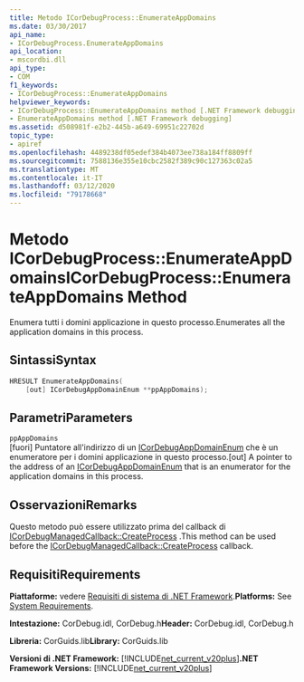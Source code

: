 ```yaml
---
title: Metodo ICorDebugProcess::EnumerateAppDomains
ms.date: 03/30/2017
api_name:
- ICorDebugProcess.EnumerateAppDomains
api_location:
- mscordbi.dll
api_type:
- COM
f1_keywords:
- ICorDebugProcess::EnumerateAppDomains
helpviewer_keywords:
- ICorDebugProcess::EnumerateAppDomains method [.NET Framework debugging]
- EnumerateAppDomains method [.NET Framework debugging]
ms.assetid: d508981f-e2b2-445b-a649-69951c22702d
topic_type:
- apiref
ms.openlocfilehash: 4489238df05edef384b4073ee738a184ff8809ff
ms.sourcegitcommit: 7588136e355e10cbc2582f389c90c127363c02a5
ms.translationtype: MT
ms.contentlocale: it-IT
ms.lasthandoff: 03/12/2020
ms.locfileid: "79178668"
---
```

# <a name="icordebugprocessenumerateappdomains-method"></a><span data-ttu-id="3cd9f-102">Metodo ICorDebugProcess::EnumerateAppDomains</span><span class="sxs-lookup"><span data-stu-id="3cd9f-102">ICorDebugProcess::EnumerateAppDomains Method</span></span>
<span data-ttu-id="3cd9f-103">Enumera tutti i domini applicazione in questo processo.</span><span class="sxs-lookup"><span data-stu-id="3cd9f-103">Enumerates all the application domains in this process.</span></span>  
  
## <a name="syntax"></a><span data-ttu-id="3cd9f-104">Sintassi</span><span class="sxs-lookup"><span data-stu-id="3cd9f-104">Syntax</span></span>  
  
``` cpp
HRESULT EnumerateAppDomains(  
    [out] ICorDebugAppDomainEnum **ppAppDomains);  
```  
  
## <a name="parameters"></a><span data-ttu-id="3cd9f-105">Parametri</span><span class="sxs-lookup"><span data-stu-id="3cd9f-105">Parameters</span></span>  
 `ppAppDomains`  
 <span data-ttu-id="3cd9f-106">[fuori] Puntatore all'indirizzo di un [ICorDebugAppDomainEnum](icordebugappdomainenum-interface.md) che è un enumeratore per i domini applicazione in questo processo.</span><span class="sxs-lookup"><span data-stu-id="3cd9f-106">[out] A pointer to the address of an [ICorDebugAppDomainEnum](icordebugappdomainenum-interface.md) that is an enumerator for the application domains in this process.</span></span>  
  
## <a name="remarks"></a><span data-ttu-id="3cd9f-107">Osservazioni</span><span class="sxs-lookup"><span data-stu-id="3cd9f-107">Remarks</span></span>  
 <span data-ttu-id="3cd9f-108">Questo metodo può essere utilizzato prima del callback di [ICorDebugManagedCallback::CreateProcess](icordebugmanagedcallback-createprocess-method.md) .</span><span class="sxs-lookup"><span data-stu-id="3cd9f-108">This method can be used before the [ICorDebugManagedCallback::CreateProcess](icordebugmanagedcallback-createprocess-method.md) callback.</span></span>  
  
## <a name="requirements"></a><span data-ttu-id="3cd9f-109">Requisiti</span><span class="sxs-lookup"><span data-stu-id="3cd9f-109">Requirements</span></span>  
 <span data-ttu-id="3cd9f-110">**Piattaforme:** vedere [Requisiti di sistema di .NET Framework](../../../../docs/framework/get-started/system-requirements.md).</span><span class="sxs-lookup"><span data-stu-id="3cd9f-110">**Platforms:** See [System Requirements](../../../../docs/framework/get-started/system-requirements.md).</span></span>  
  
 <span data-ttu-id="3cd9f-111">**Intestazione:** CorDebug.idl, CorDebug.h</span><span class="sxs-lookup"><span data-stu-id="3cd9f-111">**Header:** CorDebug.idl, CorDebug.h</span></span>  
  
 <span data-ttu-id="3cd9f-112">**Libreria:** CorGuids.lib</span><span class="sxs-lookup"><span data-stu-id="3cd9f-112">**Library:** CorGuids.lib</span></span>  
  
 <span data-ttu-id="3cd9f-113">**Versioni di .NET Framework:** [!INCLUDE[net_current_v20plus](../../../../includes/net-current-v20plus-md.md)]</span><span class="sxs-lookup"><span data-stu-id="3cd9f-113">**.NET Framework Versions:** [!INCLUDE[net_current_v20plus](../../../../includes/net-current-v20plus-md.md)]</span></span>
